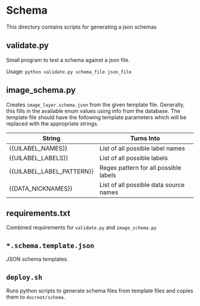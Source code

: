 # Schema
This directory contains scripts for generating a json schemas

## validate.py
Small program to test a schema against a json file.

Usage: `python validate.py schema_file json_file`

## image_schema.py
Creates `image_layer.schema.json` from the given template file.
Generally, this fills in the available enum values using info from
the database.
The template file should have the following template parameters which will
be replaced with the appropriate strings.

| String | Turns Into |
| ------ | ---------- |
| {{UILABEL_NAMES}} | List of all possible label names |
| {{UILABEL_LABELS}} | List of all possible labels |
| {{UILABEL_LABEL_PATTERN}} | Regex pattern for all possible labels |
| {{DATA_NICKNAMES}} | List of all possible data source names |


## requirements.txt
Combined requirements for `validate.py` and `image_schema.py`

## `*.schema.template.json`
JSON schema templates.

## `deploy.sh`
Runs python scripts to generate schema files from template files and copies
them to `docroot/schema`.
